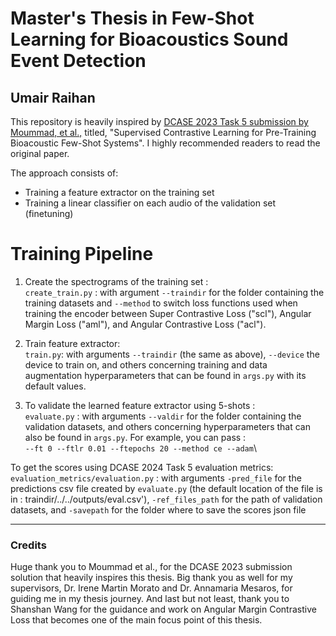 # Master's Thesis in Few-Shot Learning for Bioacoustics Sound Event Detection
Umair Raihan
---

This repository is heavily inspired by [DCASE 2023 Task 5 submission by Moummad, et al.,](https://dcase.community/documents/challenge2023/technical_reports/DCASE2023_Moummad_IMT_t5.pdf) titled, "Supervised Contrastive Learning for Pre-Training Bioacoustic Few-Shot Systems". I highly recommended readers to read the original paper.

The approach consists of:
<ul>
<li>Training a feature extractor on the training set</li>
<li>Training a linear classifier on each audio of the validation set (finetuning)</li>
</ul>

# Training Pipeline

1. Create the spectrograms of the training set :\
```create_train.py``` : with argument ```--traindir``` for the folder containing the training datasets and ```--method``` to switch loss functions used when training the encoder between Super Contrastive Loss ("scl"), Angular Margin Loss ("aml"), and Angular Contrastive Loss ("acl").

2. Train feature extractor:\
```train.py```: with arguments ```--traindir``` (the same as above), ```--device``` the device to train on, and others concerning training and data augmentation hyperparameters that can be found in ```args.py``` with its default values.

3. To validate the learned feature extractor using 5-shots :\
```evaluate.py``` : with arguments ```--valdir``` for the folder containing the validation datasets, and others concerning hyperparameters that can also be found in ```args.py```. For example, you can pass :\
```--ft 0 --ftlr 0.01 --ftepochs 20 --method ce --adam```\


To get the scores using DCASE 2024 Task 5 evaluation metrics:\
```evaluation_metrics/evaluation.py``` : with arguments ```-pred_file``` for the predictions csv file created by ```evaluate.py``` (the default location of the file is in : traindir/../../outputs/eval.csv'), ```-ref_files_path``` for the path of validation datasets, and ```-savepath``` for the folder where to save the scores json file

---

### Credits
Huge thank you to Moummad et al., for the DCASE 2023 submission solution that heavily inspires this thesis. Big thank you as well for my supervisors, Dr. Irene Martin Morato and Dr. Annamaria Mesaros, for guiding me in my thesis journey. And last but not least, thank you to Shanshan Wang for the guidance and work on Angular Margin Contrastive Loss that becomes one of the main focus point of this thesis.
